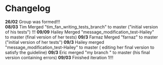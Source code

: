 # Changelog
**26/02**   Group was formed!!! <br/>
**08/03**   Tim Merged "tim_fan_writing_tests_branch" to master ("initial version of his tests") !!!
**09/09**   Hailey Merged "message_modification_test-Hailey" to master (final version of her tests)
**09/3**    Farnaz Merged "farnaz" to master ("initial version of her tests")
**09/3**    Hailey merged "message_modification_test-Hailey" to master ( editing her final version to satisfy the guideline)
**09/3**    Eric merged "my branch " to master (his final version containing errors)
**09/03** Finished iteration 1!!!